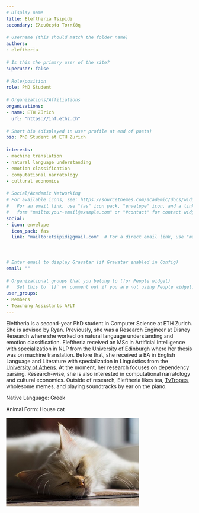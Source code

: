 ```yaml
---
# Display name
title: Eleftheria Tsipidi
secondary: Ελευθερία Τσιπίδη

# Username (this should match the folder name)
authors:
- eleftheria

# Is this the primary user of the site?
superuser: false

# Role/position
role: PhD Student

# Organizations/Affiliations
organizations:
- name: ETH Zürich
  url: "https://inf.ethz.ch"

# Short bio (displayed in user profile at end of posts)
bio: PhD Student at ETH Zurich

interests:
- machine translation
- natural language understanding
- emotion classification
- computational narratology
- cultural economics

# Social/Academic Networking
# For available icons, see: https://sourcethemes.com/academic/docs/widgets/#icons
#   For an email link, use "fas" icon pack, "envelope" icon, and a link in the
#   form "mailto:your-email@example.com" or "#contact" for contact widget.
social:
- icon: envelope
  icon_pack: fas
  link: "mailto:etsipidi@gmail.com"  # For a direct email link, use "mailto:test@example.org".



# Enter email to display Gravatar (if Gravatar enabled in Config)
email: ""
  
# Organizational groups that you belong to (for People widget)
#   Set this to `[]` or comment out if you are not using People widget.  
user_groups:
- Members
- Teaching Assistants AFLT
---
```


Eleftheria is a second-year PhD student in Computer Science at ETH Zurich. She is advised by Ryan. Previously, she was a Research Engineer at Disney Research where she worked on natural language understanding and emotion classification. Eleftheria received an MSc in Artificial Intelligence with specialization in NLP from the [University of Edinburgh](https://www.ed.ac.uk/) where her thesis was on machine translation. Before that, she received a BA in English Language and Literature with specialization in Linguistics from the [University of Athens](https://en.wikipedia.org/wiki/National_and_Kapodistrian_University_of_Athens). At the moment, her research focuses on dependency parsing. Research-wise, she is also interested in computational narratology and cultural economics. Outside of research, Eleftheria likes tea, [TvTropes](https://tvtropes.org/), wholesome memes, and playing soundtracks by ear on the piano.


Native Language: Greek

Animal Form: House cat

<img  class="avatar-small" src="cat.png" style="float: center" />
